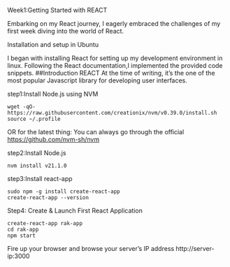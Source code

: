 Week1:Getting Started with REACT

Embarking on my React journey, I eagerly embraced the challenges of my first week diving into the world of React.

Installation and setup in Ubuntu

I began with installing React for setting up my development environment in linux. Following the React documentation,I implemented the provided code snippets. ##Introduction REACT At the time of writing, it’s the one of the most popular Javascript library for developing user interfaces.

step1:Install Node.js using NVM
```
wget -qO- https://raw.githubusercontent.com/creationix/nvm/v0.39.0/install.sh 
source ~/.profile
```
OR for the latest thing: You can always go through the official https://github.com/nvm-sh/nvm

step2:Install Node.js
```
nvm install v21.1.0
```

step3:Install react-app
```
sudo npm -g install create-react-app
create-react-app --version
```

Step4: Create & Launch First React Application

```
create-react-app rak-app
cd rak-app
npm start
```

Fire up your browser and browse your server’s IP address
http://server-ip:3000